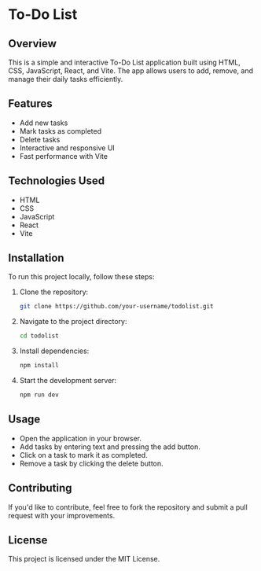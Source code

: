 # To-Do List

## Overview
This is a simple and interactive To-Do List application built using HTML, CSS, JavaScript, React, and Vite. The app allows users to add, remove, and manage their daily tasks efficiently.

## Features
- Add new tasks
- Mark tasks as completed
- Delete tasks
- Interactive and responsive UI
- Fast performance with Vite

## Technologies Used
- HTML
- CSS
- JavaScript
- React
- Vite

## Installation
To run this project locally, follow these steps:

1. Clone the repository:
   ```sh
   git clone https://github.com/your-username/todolist.git
   ```
2. Navigate to the project directory:
   ```sh
   cd todolist
   ```
3. Install dependencies:
   ```sh
   npm install
   ```
4. Start the development server:
   ```sh
   npm run dev
   ```

## Usage
- Open the application in your browser.
- Add tasks by entering text and pressing the add button.
- Click on a task to mark it as completed.
- Remove a task by clicking the delete button.

## Contributing
If you'd like to contribute, feel free to fork the repository and submit a pull request with your improvements.

## License
This project is licensed under the MIT License.
